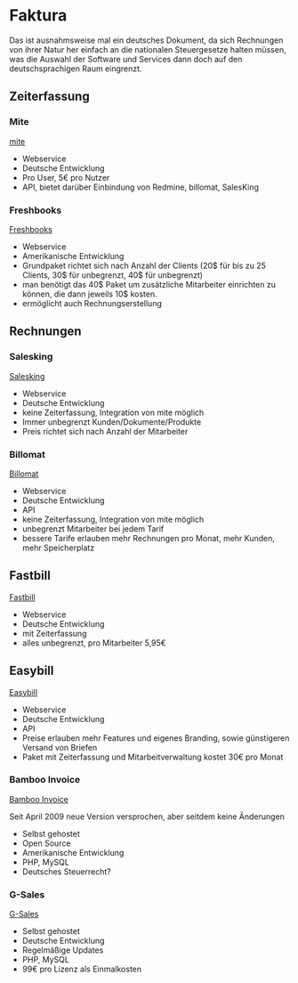 # Faktura #

Das ist ausnahmsweise mal ein deutsches Dokument, da sich Rechnungen von ihrer Natur her einfach an die nationalen Steuergesetze halten müssen, was die Auswahl der Software und Services dann doch auf den deutschsprachigen Raum eingrenzt.

## Zeiterfassung ##

### Mite ###

[mite](http://mite.yo.lk/)

- Webservice
- Deutsche Entwicklung
- Pro User, 5€ pro Nutzer
- API, bietet darüber Einbindung von Redmine, billomat, SalesKing

### Freshbooks ###

[Freshbooks](http://www.freshbooks.com/)

- Webservice
- Amerikanische Entwicklung
- Grundpaket richtet sich nach Anzahl der Clients (20$ für bis zu 25 Clients, 30$ für unbegrenzt, 40$ für unbegrenzt)
- man benötigt das 40$ Paket um zusätzliche Mitarbeiter einrichten zu können, die dann jeweils 10$ kosten.
- ermöglicht auch Rechnungserstellung

## Rechnungen ##

### Salesking ###

[Salesking](https://www.salesking.eu)

- Webservice
- Deutsche Entwicklung
- keine Zeiterfassung, Integration von mite möglich
- Immer unbegrenzt Kunden/Dokumente/Produkte
- Preis richtet sich nach Anzahl der Mitarbeiter

### Billomat ###

[Billomat](http://www.billomat.com/)

- Webservice
- Deutsche Entwicklung
- API
- keine Zeiterfassung, Integration von mite möglich
- unbegrenzt Mitarbeiter bei jedem Tarif
- bessere Tarife erlauben mehr Rechnungen pro Monat, mehr Kunden, mehr Speicherplatz

## Fastbill ##

[Fastbill](www.fastbill.com)

- Webservice
- Deutsche Entwicklung
- mit Zeiterfassung
- alles unbegrenzt, pro Mitarbeiter 5,95€

## Easybill ##

[Easybill](http://www.easybill.de/)

- Webservice
- Deutsche Entwicklung
- API
- Preise erlauben mehr Features und eigenes Branding, sowie günstigeren Versand von Briefen
- Paket mit Zeiterfassung und Mitarbeitverwaltung  kostet 30€ pro Monat

### Bamboo Invoice ###

[Bamboo Invoice](http://bambooinvoice.org/index.php/)

Seit April 2009 neue Version versprochen, aber seitdem keine Änderungen

- Selbst gehostet
- Open Source
- Amerikanische Entwicklung
- PHP, MySQL
- Deutsches Steuerrecht?

### G-Sales ###

[G-Sales](http://www.gsales.de/)

- Selbst gehostet
- Deutsche Entwicklung
- Regelmäßige Updates
- PHP, MySQL
- 99€ pro Lizenz als Einmalkosten
